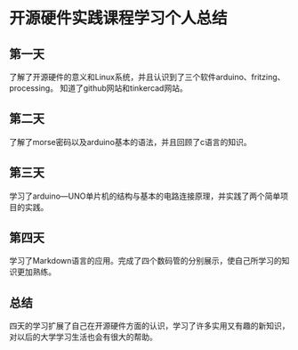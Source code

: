 # 开源硬件实践课程学习个人总结
## 第一天
了解了开源硬件的意义和Linux系统，并且认识到了三个软件arduino、fritzing、processing。
知道了github网站和tinkercad网站。
## 第二天
了解了morse密码以及arduino基本的语法，并且回顾了c语言的知识。
## 第三天
学习了arduino—UNO单片机的结构与基本的电路连接原理，并实践了两个简单项目的实践。
## 第四天
学习了Markdown语言的应用。完成了四个数码管的分别展示，使自己所学习的知识更加熟练。
## 总结
四天的学习扩展了自己在开源硬件方面的认识，学习了许多实用又有趣的新知识，对以后的大学学习生活也会有很大的帮助。
